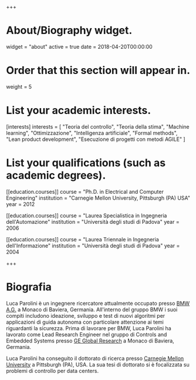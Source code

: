 +++
# About/Biography widget.
widget = "about"
active = true
date = 2018-04-20T00:00:00

# Order that this section will appear in.
weight = 5

# List your academic interests.
[interests]
  interests = [
    "Teoria del controllo",
    "Teoria della stima",
    "Machine learning",
    "Ottimizzazione",
    "Intelligenza artificiale",
    "Formal methods",
    "Lean product development",
    "Esecuzione di progetti con metodi AGILE"
  ]

# List your qualifications (such as academic degrees).
[[education.courses]]
  course = "Ph.D. in Electrical and Computer Engineering"
  institution = "Carnegie Mellon University, Pittsburgh (PA) USA"
  year = 2012

[[education.courses]]
  course = "Laurea Specialistica in Ingegneria dell'Automazione"
  institution = "Università degli studi di Padova"
  year = 2006

[[education.courses]]
  course = "Laurea Triennale in Ingegneria dell'Informazione"
  institution = "Università degli studi di Padova"
  year = 2004

+++

# Biografia

Luca Parolini è un ingegnere ricercatore attualmente occupato presso [BMW A.G.](https://www.bmwgroup.com/en/innovation/technologies-and-mobility/autonomes-fahren/campus.html) a Monaco di Baviera, Germania. All'interno del gruppo BMW i suoi compiti includono ideazione, sviluppo e test di nuovi algoritmi per applicazioni di guida autonoma con particolare attenzione ai temi riguardanti la sicurezza. Prima di lavorare per BMW, Luca Parolini ha lavorato come Lead Research Engineer nel gruppo di Controls and Embedded Systems presso [GE Global Research](https://www.geglobalresearch.com/) a Monaco di Baviera, Germania.

Luca Parolini ha conseguito il dottorato di ricerca presso [Carnegie Mellon University](https://www.ece.cmu.edu/) a Pittsburgh (PA), USA. La sua tesi di dottorato si è focalizzata su problemi di controllo per data centers.
